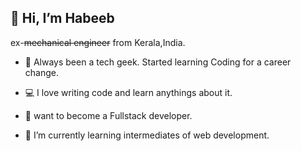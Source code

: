  ## 👋 Hi, I’m Habeeb
 ex-~~mechanical engineer~~ from Kerala,India.
 
 
- 🔬 Always been a tech geek. Started learning Coding for a career change.
- 💻 I love writing code and learn anythings about it.
 
- 👀 want to become a Fullstack developer.
- 🌱 I’m currently learning intermediates of web development.


